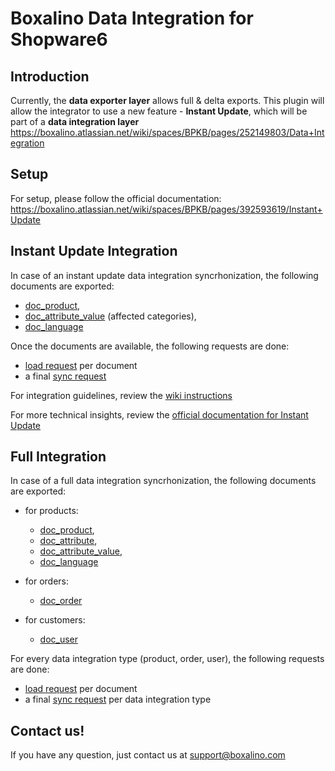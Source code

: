 # Boxalino Data Integration for Shopware6

## Introduction
Currently, the **data exporter layer** allows full & delta exports.
This plugin will allow the integrator to use a new feature - **Instant Update**, which will be part of a **data integration layer**
https://boxalino.atlassian.net/wiki/spaces/BPKB/pages/252149803/Data+Integration

## Setup
For setup, please follow the official documentation:
https://boxalino.atlassian.net/wiki/spaces/BPKB/pages/392593619/Instant+Update

## Instant Update Integration
In case of an instant update data integration syncrhonization, the following documents are exported:
- [doc_product](https://boxalino.atlassian.net/wiki/spaces/BPKB/pages/252149870/doc_product),
- [doc_attribute_value](https://boxalino.atlassian.net/wiki/spaces/BPKB/pages/252313624/doc+attribute+value) (affected categories),
- [doc_language](https://boxalino.atlassian.net/wiki/spaces/BPKB/pages/252280975/doc+language)

Once the documents are available, the following requests are done:
* [load request](https://boxalino.atlassian.net/wiki/spaces/BPKB/pages/415432770/Load+Request) per document
* a final [sync request](https://boxalino.atlassian.net/wiki/spaces/BPKB/pages/394559761/Sync+Request)

For integration guidelines, review the [wiki instructions](https://github.com/boxalino/rtux-integration-shopware/wiki/Instant-Update)

For more technical insights, review the [official documentation for Instant Update](https://boxalino.atlassian.net/wiki/spaces/BPKB/pages/392593619/Instant+Update)


## Full Integration
In case of a full data integration syncrhonization, the following documents are exported:
* for products: 
  - [doc_product](https://boxalino.atlassian.net/wiki/spaces/BPKB/pages/252149870/doc_product),
  - [doc_attribute](https://boxalino.atlassian.net/wiki/spaces/BPKB/pages/252280945/doc+attribute), 
  - [doc_attribute_value](https://boxalino.atlassian.net/wiki/spaces/BPKB/pages/252313624/doc+attribute+value),
  - [doc_language](https://boxalino.atlassian.net/wiki/spaces/BPKB/pages/252280975/doc+language)

* for orders:
  - [doc_order](https://boxalino.atlassian.net/wiki/spaces/BPKB/pages/252313666/doc_order)
    
* for customers:
  - [doc_user](https://boxalino.atlassian.net/wiki/spaces/BPKB/pages/252182638/doc+user)
    
For every data integration type (product, order, user), the following requests are done:
* [load request](https://boxalino.atlassian.net/wiki/spaces/BPKB/pages/415432770/Load+Request) per document
* a final [sync request](https://boxalino.atlassian.net/wiki/spaces/BPKB/pages/394559761/Sync+Request) per data integration type




## Contact us!

If you have any question, just contact us at support@boxalino.com
